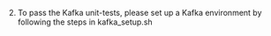 2. To pass the Kafka unit-tests, please set up a Kafka environment by following the steps in kafka_setup.sh
